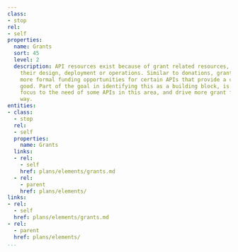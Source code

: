 ```yaml
---
class:
- stop
rel:
- self
properties:
  name: Grants
  sort: 45
  level: 2
  description: API resources exist because of grant related resources, which pay for
    their design, deployment or operations. Similar to donations, grants could be
    more formal funding opportunities for certain APIs that provide a civic or public
    good. Part of the goal in identifying this as a building block, is bringing more
    focus to the need of some APIs in this area, and drive more grant funding their
    way.
entities:
- class:
  - stop
  rel:
  - self
  properties:
    name: Grants
  links:
  - rel:
    - self
    href: plans/elements/grants.md
  - rel:
    - parent
    href: plans/elements/
links:
- rel:
  - self
  href: plans/elements/grants.md
- rel:
  - parent
  href: plans/elements/
...
```

